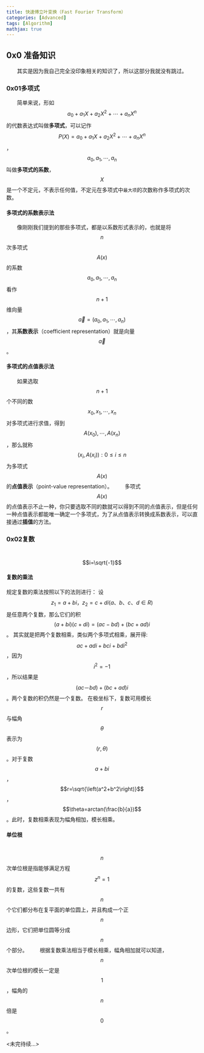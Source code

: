 ```yaml
---
title: 快速傅立叶变换（Fast Fourier Transform）
categories: [Advanced]
tags: [Algorithm]
mathjax: true
---
```




## 0x0 准备知识
&emsp;&emsp;其实是因为我自己完全没印象相关的知识了，所以这部分我就没有跳过。

### 0x01多项式
&emsp;&emsp;简单来说，形如 $$a_0+a_1X+a_2X^2+\cdots+a_nX^n$$ 的代数表达式叫做**多项式**，可以记作 $$P(X)=a_0+a_1X+a_2X^2+\cdots+a_nX^n$$ ， $$a_0,a_1,\cdots,a_n$$ 叫做**多项式的系数**，$$X$$是一个不定元，不表示任何值，不定元在多项式中`最大项`的次数称作多项式的次数。

<!--more-->

#### 多项式的系数表示法
&emsp;&emsp;像刚刚我们提到的那些多项式，都是以系数形式表示的，也就是将 $$n$$ 次多项式 $$A(x)$$ 的系数 $$a_0,a_1,\cdots,a_n$$ 看作 $$n+1$$ 维向量 $$\vec{a}=(a_0,a_1,\cdots,a_n)$$，其**系数表示**（coefficient representation）就是向量 $$\vec{a}$$ 。

#### 多项式的点值表示法
&emsp;&emsp;如果选取 $$n+1$$ 个不同的数 $$x_0,x_1,\cdots,x_n$$ 对多项式进行求值，得到 $$A(x_0),\cdots,A(x_n)$$ ，那么就称 $$\left( x_i,A\left( x_i \right)\right) : 0\leq i\leq n$$ 为多项式 $$A(x)$$ 的**点值表示**（point-value representation）。
&emsp;&emsp;多项式 $$A(x)$$ 的点值表示不止一种，你只要选取不同的数就可以得到不同的点值表示，但是任何一种点值表示都能唯一确定一个多项式，为了从点值表示转换成系数表示，可以直接通过**插值**的方法。

### 0x02复数

&emsp;&emsp;$$i=\sqrt{-1}$$

#### 复数的乘法
规定复数的乘法按照以下的法则进行：
设$$z_1=a+bi，z_2=c+di\left(a、b、c、d \in R\right)$$是任意两个复数，那么它们的积$$\left(a+bi\right)\left(c+di\right)=\left(ac-bd\right)+\left(bc+ad\right)i$$。
其实就是把两个复数相乘，类似两个多项式相乘，展开得: $$ac+adi+bci+bdi^2$$，因为$$i^2=-1$$，所以结果是$$\left(ac－bd\right)+\left(bc+ad\right)i$$ 。两个复数的积仍然是一个复数。
在极坐标下，复数可用模长$$r$$与幅角$$\theta$$表示为$$\left(r,\theta\right)$$。对于复数 $$a+bi$$，$$r=\sqrt{\left(a^2+b^2\right)}$$，$$\theta=arctan(\frac{b}{a})$$ 。此时，复数相乘表现为幅角相加，模长相乘。

#### 单位根
&emsp;&emsp;$$n$$ 次单位根是指能够满足方程 $$z^n=1$$ 的复数，这些复数一共有 $$n$$ 个它们都分布在复平面的单位圆上，并且构成一个正 $$n$$ 边形，它们把单位圆等分成 $$n$$ 个部分。
&emsp;&emsp;根据复数乘法相当于模长相乘，幅角相加就可以知道，$$n$$ 次单位根的模长一定是 $$1$$ ，幅角的 $$n$$ 倍是 $$0$$。



<未完待续...>










